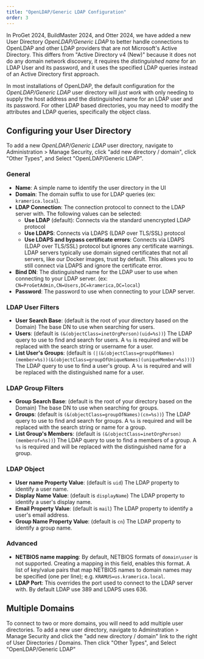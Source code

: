 ```yaml
---
title: "OpenLDAP/Generic LDAP Configuration"
order: 3
---
```


In ProGet 2024, BuildMaster 2024, and Otter 2024, we have added a new User Directory *OpenLDAP/Generic LDAP* to better handle connections to OpenLDAP and other LDAP providers that are not Microsoft's Active Directory.  This differs from "Active Directory v4 (New)" because it does not do any domain network discovery, it requires the *distinguished name* for an LDAP User and its password, and it uses the specified LDAP queries instead of an Active Directory first approach.

In most installations of OpenLDAP, the default configuration for the *OpenLDAP/Generic LDAP* user directory will *just work* with only needing to supply the host address and the distinguished name for an LDAP user and its password.  For other LDAP based directories, you may need to modify the attributes and LDAP queries, specifically the object class.

## Configuring your User Directory
To add a new *OpenLDAP/Generic LDAP* user directory, navigate to Administration > Manage Security, click "add new directory / domain", click "Other Types", and Select "OpenLDAP/Generic LDAP".

### General
- **Name**: A simple name to identify the user directory in the UI
- **Domain**: The domain suffix to use for LDAP queries (ex: `kramerica.local`).
- **LDAP Connection**: The connection protocol to connect to the LDAP server with.  The following values can be selected:
   - **Use LDAP** (default): Connects via the standard unencrypted LDAP protocol
   - **Use LDAPS**: Connects via LDAPS (LDAP over TLS/SSL) protocol
   - **Use LDAPS and bypass certificate errors**: Connects via LDAPS (LDAP over TLS/SSL) protocol but ignores any certificate warnings.  LDAP servers typically use domain signed certificates that not all servers, like our Docker images, trust by default.  This allows you to still connect via LDAPS and ignore the certificate error.
- **Bind DN**: The distinguished name for the LDAP user to use when connecting to your LDAP server.  (ex: `CN=ProGetAdmin,CN=Users,DC=kramerica,DC=local`)
- **Password**: The password to use when connecting to your LDAP server.

### LDAP User Filters
- **User Search Base**: (default is the root of your directory based on the Domain) The base DN to use when searching for users.
- **Users**: (default is `(&(objectClass=inetOrgPerson)(uid=%s))`) The LDAP query to use to find and search for users.  A `%s` is required and will be replaced with the search string or username for a user.
- **List User's Groups**: (default is `(|(&(objectClass=groupOfNames)(member=%s))(&(objectClass=groupOfUniqueNames)(uniqueMember=%s)))`) The LDAP query to use to find a user's group.  A `%s` is required and will be replaced with the distinguished name for a user.

### LDAP Group Filters
- **Group Search Base**: (default is the root of your directory based on the Domain) The base DN to use when searching for groups.
- **Groups**: (default is `(&(objectClass=groupOfNames)(cn=%s))`) The LDAP query to use to find and search for groups.  A `%s` is required and will be replaced with the search string or name for a group.
- **List Group's Members**: (default is `(&(objectClass=inetOrgPerson)(memberof=%s))`) The LDAP query to use to find a members of a group.  A `%s` is required and will be replaced with the distinguished name for a group.

### LDAP Object
- **User name Property Value**: (default is `uid`) The LDAP property to identify a user name.
- **Display Name Value**: (default is `displayName`) The LDAP property to identify a user's display name.
- **Email Property Value**:  (default is `mail`) The LDAP property to identify a user's email address.
- **Group Name Property Value**: (default is `cn`) The LDAP property to identify a group name.

### Advanced
- **NETBIOS name mapping**: By default, NETBIOS formats of `domain\user` is not supported.  Creating a mapping in this field, enables this format. A list of key/value pairs that map NETBIOS names to domain names may be specified (one per line); e.g. `KRAMUS=us.kramerica.local`.
- **LDAP Port**: This overrides the port used to connect to the LDAP server with.  By default LDAP use 389 and LDAPS uses 636.
 
## Multiple Domains
To connect to two or more domains, you will need to add multiple user directories.  To add a new user directory, navigate to Adminstration > Manage Security and click the "add new directory / domain" link to the right of User Directories / Domains.  Then click "Other Types", and Select "OpenLDAP/Generic LDAP"

